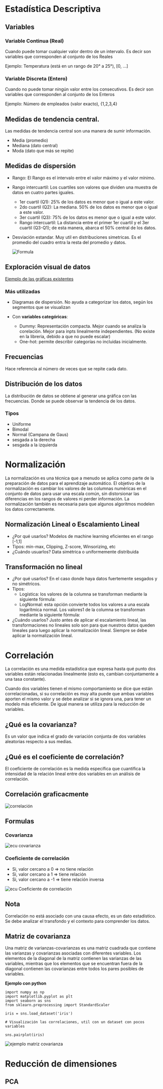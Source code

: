 # Estadística Descriptiva

## Variables

### Variable Continua (Real)

Cuando puede tomar cualquier valor dentro de un intervalo. Es decir son variables que corresponden al conjunto de los Reales

Ejemplo: Temperatura (está en un rango de 20° a 25°), [0, ...]

### Variable Discreta (Entero)

Cuando no puede tomar ningún valor entre los consecutivos. Es decir son variables que corresponden al conjunto de los Enteros

Ejemplo: Número de empleados (valor exacto), {1,2,3,4}


## Medidas de tendencia central.

Las medidas de tendencia central son una manera de sumir información. 

- Media (promedio)
- Mediana (dato central)
- Moda (dato que más se repite)

## Medidas de dispersión

- Rango: El Rango es el intervalo entre el valor máximo y el valor mínimo.
- Rango intercuartil: Los cuartiles son valores que dividen una muestra de datos en cuatro partes iguales.
    + 1er cuartil (Q1): 25% de los datos es menor que o igual a este valor.
    + 2do cuartil (Q2): La mediana. 50% de los datos es menor que o igual a este valor.
    + 3er cuartil (Q3): 75% de los datos es menor que o igual a este valor.
    + Rango intercuartil: La distancia entre el primer 1er cuartil y el 3er cuartil (Q3-Q1); de esta manera, abarca el 50% central de los datos.
- Desviación estandar. Muy util en distribuciones simetricas. Es el promedio del cuadro entra la resta del promedio y datos.

    ![Formula](https://economipedia.com/wp-content/uploads/Formula-Desviacion-Tipica.jpg)

## Exploración visual de datos

[Ejemplo de las gráficas existentes](https://datavizproject.com/)

### Más utilizadas
- Diagramas de dispersión. No ayuda a categorizar los datos, según los segmentos que se visualizan

- Con **variables categóricas**:
    + Dummy: Representación compacta. Mejor cuando se analiza la corelación. Mejor para inpts linealmente independientes. (No existe en la libreria, debido a que no puede escalar)
    + One-hot: permite describir categorías no incluidas inicialmente.

## Frecuencias 

Hace referencia al número de veces que se repite cada dato.

## Distribución de los datos

La distribución de datos se obtiene al generar una gráfica con las frecuencias. Donde se puede observar la tendencia de los datos.

### Tipos

- Uniforme
- Bimodal
- Normal (Campana de Gaus)
- sesgada a la derecha
- sesgada a la izquierda



# Normalización

La normalización es una técnica que a menudo se aplica como parte de la preparación de datos para el aprendizaje automático. El objetivo de la normalización es cambiar los valores de las columnas numéricas en el conjunto de datos para usar una escala común, sin distorsionar las diferencias en los rangos de valores ni perder información. La normalización también es necesaria para que algunos algoritmos modelen los datos correctamente.

## Normalización Lineal o Escalamiento Lineal
 - ¿Por qué usarlos? Modelos de machine learning eficientes en el rango [-1,1]
 - Tipos: min-max, Clipping, Z-score, Winsorizing, etc
 - ¿Cuándo usuarlos? Data simétrica o uniformemente distribuida

## Transformación no lineal
- ¿Por qué usarlos? En el caso donde haya datos fuertemente sesgados y no simétricos.
- Tipos:
    - Logística: los valores de la columna se transforman mediante la siguiente fórmula:
    - LogNormal: esta opción convierte todos los valores a una escala logarítmica normal. Los valores1 de la columna se transforman mediante la siguiente fórmula:
- ¿Cuándo usarlos? Justo antes de aplicar el escalamiento lineal, las transformaciones no lineales solo son para que nuestros datos queden lineales para luego aplicar la normalización lineal. Siempre se debe aplicar la normalización lineal.

# Correlación
La correlación es una medida estadística que expresa hasta qué punto dos variables están relacionadas linealmente (esto es, cambian conjuntamente a una tasa constante).

Cuando dos variables tienen el mismo comportamiento se dice que están correlacionadas, si su correlación es muy alta puede que ambas variables aporten el mismo valor y se debe analizar si se ignora una, para tener un modelo más eficiente. De igual manera se utiliza para la reducción de variables.

## ¿Qué es la covarianza?
Es un valor que indica el grado de variación conjunta de dos variables aleatorias respecto a sus medias.

## ¿Qué es el coeficiente de correlación?
El coeficiente de correlación es la medida específica que cuantifica la intensidad de la relación lineal entre dos variables en un análisis de correlación.


## Correlación graficacmente

![correlación](https://www.maximaformacion.es/wp-content/uploads/2021/07/Que-es-la-correlacion_valores-del-coeficiente.png)

## Formulas

### Covarianza
![ecu covarianza](https://estudyando.com/cimages/multimages/16/a5522ee3-0536-46db-a489-9bc9a92dac40_cov1_320x86.jpg)

### Coeficiente de correlación

- Si, valor cercano a 0 => no tiene relación
- Si, valor cercano a 1 => tiene relación
- Si, valor cercano a -1 => tiene relación inversa

![ecu Coeficiente de correlación](https://static.platzi.com/media/user_upload/r-ab660724-3c59-42f3-8541-887087a8cccf.jpg)

## Nota
Correlación no está asociado con una causa efecto, es un dato estadístico. Se debe analizar el transfondo y el contexto para comprender los datos.

## Matriz de covarianza

Una matriz de varianzas-covarianzas es una matriz cuadrada que contiene las varianzas y covarianzas asociadas con diferentes variables. Los elementos de la diagonal de la matriz contienen las varianzas de las variables, mientras que los elementos que se encuentran fuera de la diagonal contienen las covarianzas entre todos los pares posibles de variables.

**Ejemplo con python**

```
import numpy as np 
import matplotlib.pyplot as plt
import seaborn as sns
from sklearn.preprocessing import StandardScaler

iris = sns.load_dataset('iris')

# Visualización las correlaciones, util con un dataset con pocos variables

sns.pairplot(iris)

```

![ejemplo matriz covarianza](https://static.platzi.com/media/user_upload/Correlacion-da7fcd3c-359d-44e9-b02f-ae2d49f14bfa.jpg)


# Reducción de dimensiones

## PCA